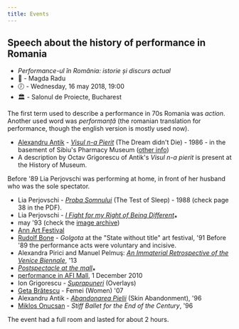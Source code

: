 ```yaml
---
title: Events
---
```


Speech about the history of performance in Romania
-

- *Performance-ul în România: istorie și discurs actual*
- :woman: - Magda Radu
- :clock7: - Wednesday, 16 may 2018, 19:00
- :classical_building: - Salonul de Proiecte, Bucharest

The first term used to describe a performance in 70s Romania was *action*.<br/>
Another used word was *performanță* (the romanian translation for performance,
though the english version is mostly used now).

- [Alexandru Antik](http://www.artencounters.ro/en/antik-alexandru-antik-2/) -
[*Visul n-a Pierit*](https://www.macluj.ro/2016_arhiva_expozitii/alexandru-antik.html#u114805-20)
(The Dream didn't Die) - 1986 - in the basement of Sibiu's Pharmacy Museum ([other info](https://artavizuala21.wordpress.com/2011/01/11/tranzitia-post-comunista/))
- A description by Octav Grigorescu of Antik's *Visul n-a pierit* is present at
the History of Museum.

Before '89 Lia Perjovschi was performing at home, in front of her husband who
was the sole spectator.

- Lia Perjovschi - [*Proba Somnului*](http://www.artvictoria.ro/fisiere_publicatii/8_0_BODY%20WORLD.pdf)
(The Test of Sleep) - 1988 (check page 38 in the PDF).
- Lia Perjovschi - [*I Fight for my Right of Being Different*](http://www.zonafestival.ro/en/prjecte/1/lia.htm)⁎
- may '93 (check the [image archive](http://www.zonafestival.ro/arhiv/lia.htm))
- [Ann Art Festival](http://www.c3.hu/~actio-ts/eng/annart.html)
- [Rudolf Bone](http://www.zonafestival.ro/ro/cv/bone.htm) - *Golgota* at the
"State without title" art festival, '91
Before '89 the performance acts were voluntary and incisive.
- Alexandra Pirici and Manuel Pelmuş: [*An Immaterial Retrospective of the
Venice Biennale*](https://igormocanu.wordpress.com/2013/09/09/retrospectiva-imateriala-a-bienalei-de-la-venetia-interviu-cu-alexandra-pirici-si-manuel-pelmus/), '13
- [*Postspectacle at the mall*](https://www.youtube.com/watch?v=af6E79FjU-o)⁎
- [performance in AFI Mall](http://idea.ro/revista/?q=ro/node/40&articol=744),
1 December 2010
- Ion Grigorescu - [*Suprapuneri*](http://dilemaveche.ro/sectiune/tema-saptamanii/articol/corpul-artistului-o-geografie-simbolica) (Overlays)
- [Geta Brătescu](https://www.youtube.com/watch?v=wCVREdVi_Nw) - Femei (Women)
'07
- Alexandru Antik - [*Abandonarea Pielii*](http://www.zonafestival.ro/arhiv/antik_2.htm)
(Skin Abandonment), '96
- [Miklos Onucsan](http://www.plan-b.ro/index.php?/miklos-onucsan/) -
*Stiff Ballet for the End of the Century*, '96

The event had a full room and lasted for about 2 hours.